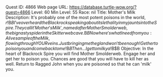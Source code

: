 Quest ID: 4866
Web page URL: https://database.turtle-wow.org/?quest=4866
Level: 60
Min Level: 55
Race: nil
Title: Mother's Milk
Description: It's probably one of the most potent poisons in the world, $r!$B$BI've overheard the Blackrock speaking about its lethality in my jaunts into the Spire. They call it 'Mother's Milk', named after Mother Smolderweb, the big nasty spider in the Skitterweb cave.$B$BNow here's what I need from you: A live sample of the Milk, flowing through YOUR veins. Just bringing me the gland won't be enough! Get her to poison you and come back to me!$B$BThen... I get to milk ya!$B$B<Rubs his hands together in anticipation.>
Objective: In the heart of Blackrock Spire you will find Mother Smolderweb. Engage her and get her to poison you. Chances are good that you will have to kill her as well. Return to Ragged John when you are poisoned so that he can 'milk' you.
